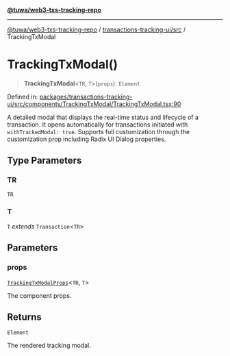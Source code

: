 [**@tuwa/web3-txs-tracking-repo**](../../../README.md)

***

[@tuwa/web3-txs-tracking-repo](../../../README.md) / [transactions-tracking-ui/src](../README.md) / TrackingTxModal

# TrackingTxModal()

> **TrackingTxModal**\<`TR`, `T`\>(`props`): `Element`

Defined in: [packages/transactions-tracking-ui/src/components/TrackingTxModal/TrackingTxModal.tsx:90](https://github.com/TuwaIO/web3-transactions-tracking/blob/0ddfef8585a5b555079dba5742e10bcf23985a9e/packages/transactions-tracking-ui/src/components/TrackingTxModal/TrackingTxModal.tsx#L90)

A detailed modal that displays the real-time status and lifecycle of a transaction.
It opens automatically for transactions initiated with `withTrackedModal: true`.
Supports full customization through the customization prop including Radix UI Dialog properties.

## Type Parameters

### TR

`TR`

### T

`T` *extends* `Transaction`\<`TR`\>

## Parameters

### props

[`TrackingTxModalProps`](../interfaces/TrackingTxModalProps.md)\<`TR`, `T`\>

The component props.

## Returns

`Element`

The rendered tracking modal.
